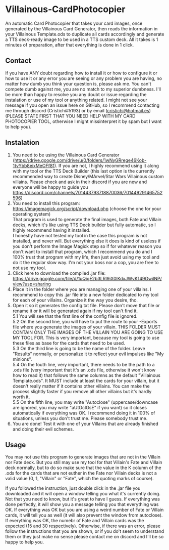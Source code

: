 # Villainous-CardPhotocopier

An automatic Card Photocopier that takes your card images, once generated by the Villainous Card Generator, then reads the information in your Villainous Template.ods to duplicate all cards accordingly and generate a TTS deck-ready image to be used in a TTS custom deck. All it takes is 1 minutes of preparation, after that everything is done in 1 click.

## Contact

If you have ANY doubt regarding how to install it or how to configure it or how to use it or any error you are seeing or any problem you are having, no matter how dumb you think your question is, please ask me. You can't compete dumb against me, you are no match to my superior dumbness. I'll be more than happy to resolve you any doubt or issue regarding the instalation or use of my tool or anything related. I might not see your message if you open an issue here on GitHub, so I recommend contacting me through discord (Cristichi#5193) or by email (cristichi@hotmail.es) (PLEASE STATE FIRST THAT YOU NEED HELP WITH MY CARD PHOTOCOPIER TOOL, otherwise I might missinterpret it by spam but I want to help you).

## Instalation

1. You need to be using the Villainous Card Generator (https://drive.google.com/drive/u/0/folders/1wNyGRrege46Kob-1tvYbb8eixMeOFf81). If you are not, I highly recommend using it along with my tool or the TTS Deck Builder (this last option is the currently recommended way to create Disney/MArvel/Star Wars Villainous custom villains. Please check and ask in their discord if you are new and everyone will be happy to guide you https://discord.com/channels/701443793718870036/701449291465752596)
2. You need to install this program: https://imagemagick.org/script/download.php (choose the one for your operating system)
<br>  That program is used to generate the final images, both Fate and Villain decks, which it's like using TTS Deck builder but fully automatic, so I highly recommend having it installed.
<br>  I honestly have not tested my tool in the case this program is not installed, and never will. But everything else it does is kind of useless if you don't perform the Image Magick step so if for whatever reason you don't want to install that program, which I recommend you do and I 100% trust that program with my life, then just avoid using my tool and do it the regular slow way. I'm not your boss nor a cop, you are free to not use my tool.
3. Click here to download the compiled .jar file: https://drive.google.com/file/d/1uQjgE2b3LRI9iX0lKdxJWyK149GwilNP/view?usp=sharing
4. Place it in the folder where you are managing one of your villains. I recommend to copy this .jar file into a new folder dedicated to my tool for each of your villains. Organize it the way you desire, tho.
5. Open it so it generates the config.txt file. Please don't move that file or rename it or it will be generated again if my tool can't find it.
<br>  5.1 You will see that the first line of the config file is ignored.
<br>  5.2 On the second line, you will have to put the route to your -Exports file where you generate the images of your villain. THIS FOLDER MUST CONTAIN ONLY THE IMAGES OF THE VILLAIN YOU ARE GOING TO USE MY TOOL FOR. This is very important, because my tool is going to use these files as base for the cards that need to be used.
<br>  5.3 On the third line is going to be the name of the folder. Leave "Results" normally, or personalize it to reflect your evil impulses like "My minions".
<br>  5.4 On the fouth line, very important, there needs to be the path to a .ods file (very important that it's an .ods file, otherwise it won't know how to read it) that follows the same columns as the default "Villainous Template.ods". It MUST include at least the cards for your villain, but it doesn't really matter if it contains other villains. You can make the process slightly faster if you remove all other villains but it's hardly worth it.
<br>  5.5 On the fifth line, you may write "Autoclose" (uppercase/downcase are ignored, you may write "aUtOclOsE" if you want) so it closes automatically if everything was OK. I recommend doing it in 100% of situations, unless you don't trust me. Please somebody trust me.
6. You are done! Test it with one of your Villains that are already finished and doing their evil schemes.

## Usage

You may not use this program to generate images that are not in the Villain nor Fate deck. But you still may use my tool for that Villain's Fate and Villain deck normally, but to do so make sure that the value in the K column of the .ods for the cards that are not euther in the Fate nor Villain decks is not a valid value (0, 1, "Villain" or "Fate", which the quoting marks of course).

If you followed the instruction, just double click in the .jar file you downloaded and it will open a window telling you what it's currently doing. Not that you need to know, but it's great to have I guess. If everything was done perfectly, it will show you a message telling you that everything was OK. If everything was OK but you are using a weird number of Fate or Villain cards, it will tell you as well (it will also prevent the window from autoclose). If everything was OK, the numebr of Fate and Villain cards was the expected (15 and 30 respectively). Otherwise, if there was an error, please follow the instructions that you are shown, or if you do't seem to understand them or they just make no sense please contact me on discord and I'll be so happy to help you.
